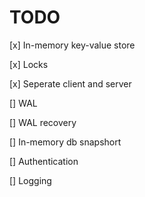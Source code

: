 # TODO

[x] In-memory key-value store

[x] Locks

[x] Seperate client and server

[] WAL

[] WAL recovery

[] In-memory db snapshort

[] Authentication

[] Logging
